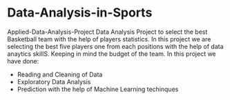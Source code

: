 # Data-Analysis-in-Sports

Applied-Data-Analysis-Project Data Analysis Project to select the best Basketball team with the help of players statistics.  In this project we are selecting the best five players one from each positions with the help of data anaytics skillS. Keeping in mind the budget of the team. 
In this project we have done: 
* Reading and Cleaning of Data 
* Exploratory Data Analysis 
* Prediction with the help of Machine Learning techinques
